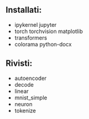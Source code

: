 ## Installati:  
- ipykernel jupyter
- torch torchvision matplotlib
- transformers
- colorama python-docx

## Rivisti:  
- autoencoder
- decode
- linear
- mnist_simple
- neuron
- tokenize
